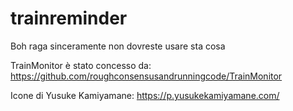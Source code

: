 # trainreminder
Boh raga sinceramente non dovreste usare sta cosa

TrainMonitor è stato concesso da: https://github.com/roughconsensusandrunningcode/TrainMonitor

Icone di Yusuke Kamiyamane: https://p.yusukekamiyamane.com/

